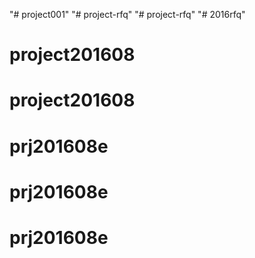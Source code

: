 "# project001" 
"# project-rfq" 
"# project-rfq" 
"# 2016rfq" 
# project201608
# project201608
# prj201608e
# prj201608e
# prj201608e
